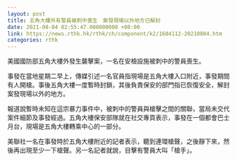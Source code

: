 ```yaml
---
layout: post
title: 五角大樓外有警員被刺中喪生　案發現場以外地方已解封
date: 2021-08-04 02:55:47.000000000 +08:00
link: https://news.rthk.hk/rthk/ch/component/k2/1604112-20210804.htm
categories: rthk
---
```


美國國防部五角大樓外發生襲擊案，一名在安檢設施被刺中的警員喪生。

事發在當地星期二早上，傳媒引述一名官員指現場是五角大樓入口附近，事發期間有人開槍。事後五角大樓一度暫時封鎖，其後負責保安的部門指已恢復安全，解封案發現場以外的地方。

報道說暫時未知在這宗暴力事件中，被刺中的警員與槍擊之間的關聯，當局未交代案件細節及事發經過。五角大樓保安部隊就在社交專頁表示，事發在一個都會巴士月台，現場是五角大樓轉乘中心的一部分。

美聯社一名在事發時於五角大樓附近的記者表示，聽到連環槍聲，之後靜下來，然後再出現至少一下槍聲。另一名記者就說，目擊有警員大叫「槍手」。
